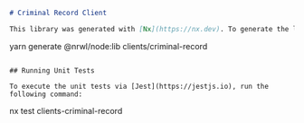 ```markdown
# Criminal Record Client

This library was generated with [Nx](https://nx.dev). To generate the library, use the command:
```

yarn generate @nrwl/node:lib clients/criminal-record

```

## Running Unit Tests

To execute the unit tests via [Jest](https://jestjs.io), run the following command:
```

nx test clients-criminal-record

```

```
